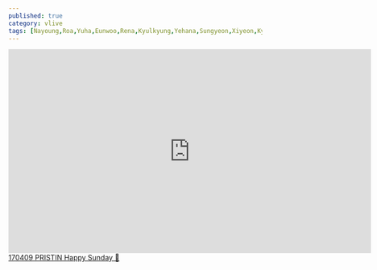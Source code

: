 ```yaml
---
published: true
category: vlive
tags: [Nayoung,Roa,Yuha,Eunwoo,Rena,Kyulkyung,Yehana,Sungyeon,Xiyeon,Kyla]
---
```

<iframe src="http://www.vlive.tv/embed/27082" frameborder="no" scrolling="no" marginwidth="0" marginheight="0" WIDTH="720" HEIGHT="405" allowfullscreen></iframe><br /><a href="" target="_blank">170409 PRISTIN Happy Sunday 🌸</a>